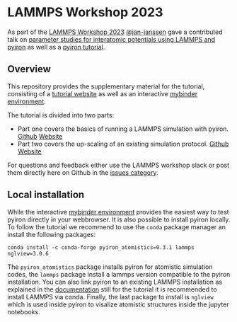 # LAMMPS Workshop 2023
As part of the [LAMMPS Workshop 2023](https://www.lammps.org/workshops/Aug23/) [@jan-janssen](https://github.com/jan-janssen) gave a contributed talk on [parameter studies for interatomic potentials using LAMMPS and pyiron](https://www.lammps.org/workshops/Aug23/talk/jan-janssen/) as well as a [pyiron tutorial](https://www.lammps.org/workshops/Aug23/breakout/pyiron/). 

## Overview 
This repository provides the supplementary material for the tutorial, consisting of a [tutorial website](http://pyiron.org/lammps-workshop-2023) as well as an interactive [mybinder environment](https://mybinder.org/v2/gh/pyiron/lammps-workshop-2023/HEAD).

The tutorial is divided into two parts: 

* Part one covers the basics of running a LAMMPS simulation with pyiron. [Github](https://github.com/pyiron/lammps-workshop-2023/blob/main/part_1.ipynb) [Website](http://pyiron.org/lammps-workshop-2023/part_1.html)
* Part two covers the up-scaling of an existing simulation protocol. [Github](https://github.com/pyiron/lammps-workshop-2023/blob/main/part_2.ipynb) [Website](http://pyiron.org/lammps-workshop-2023/part_2.html)

For questions and feedback either use the LAMMPS workshop slack or post them directly here on Github in the [issues category](https://github.com/pyiron/lammps-workshop-2023/issues). 

## Local installation
While the interactive [mybinder environment](https://mybinder.org/v2/gh/pyiron/lammps-workshop-2023/HEAD) provides the easiest way to test pyiron directly in your webbrowser. It is also possible to install pyiron locally. To follow the tutorial we recommend to use the `conda` package manager an install the following packages: 

```
conda install -c conda-forge pyiron_atomistics=0.3.1 lammps nglview=3.0.6
```

The `pyiron_atomistics` package installs pyiron for atomistic simulation codes, the `lammps` package install a lammps version compatible to the pyiron installation. You can also link pyiron to an existing LAMMPS installation as explained in the [documentation](https://pyiron.readthedocs.io/en/latest/source/installation.html#use-your-own-executable-for-lammps-s-phi-nx-or-gpaw) still for the tutorial it is recommended to install LAMMPS via conda. Finally, the last package to install is `nglview` which is used inside pyiron to visalize atomistic structures inside the jupyter notebooks. 
